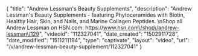 {
    "title": "Andrew Lessman's Beauty Supplements",
    "description": "Andrew Lessman's Beauty Supplements - featuring Phytoceramides with Biotin, Healthy Hair, Skin, and Nails, and Marine Collagen Peptides. \nShop all Andrew Lessman on HSN.com: https:\/\/www.hsn.com\/shop\/andrew-lessman\/129",
    "videoid": "112327041",
    "date_created": "1502911728",
    "date_modified": "1511211194",
    "type": "captivate",
    "layout": "video",
    "url": "\/v\/andrew-lessman-beauty-supplement\/112327041"
}
